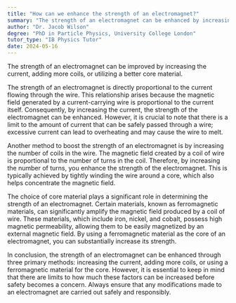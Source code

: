 ```yaml
---
title: "How can we enhance the strength of an electromagnet?"
summary: "The strength of an electromagnet can be enhanced by increasing the current, the number of coils, or using a better core material."
author: "Dr. Jacob Wilson"
degree: "PhD in Particle Physics, University College London"
tutor_type: "IB Physics Tutor"
date: 2024-05-16
---
```


The strength of an electromagnet can be improved by increasing the current, adding more coils, or utilizing a better core material.

The strength of an electromagnet is directly proportional to the current flowing through the wire. This relationship arises because the magnetic field generated by a current-carrying wire is proportional to the current itself. Consequently, by increasing the current, the strength of the electromagnet can be enhanced. However, it is crucial to note that there is a limit to the amount of current that can be safely passed through a wire; excessive current can lead to overheating and may cause the wire to melt.

Another method to boost the strength of an electromagnet is by increasing the number of coils in the wire. The magnetic field created by a coil of wire is proportional to the number of turns in the coil. Therefore, by increasing the number of turns, you enhance the strength of the electromagnet. This is typically achieved by tightly winding the wire around a core, which also helps concentrate the magnetic field.

The choice of core material plays a significant role in determining the strength of an electromagnet. Certain materials, known as ferromagnetic materials, can significantly amplify the magnetic field produced by a coil of wire. These materials, which include iron, nickel, and cobalt, possess high magnetic permeability, allowing them to be easily magnetized by an external magnetic field. By using a ferromagnetic material as the core of an electromagnet, you can substantially increase its strength.

In conclusion, the strength of an electromagnet can be enhanced through three primary methods: increasing the current, adding more coils, or using a ferromagnetic material for the core. However, it is essential to keep in mind that there are limits to how much these factors can be increased before safety becomes a concern. Always ensure that any modifications made to an electromagnet are carried out safely and responsibly.
    